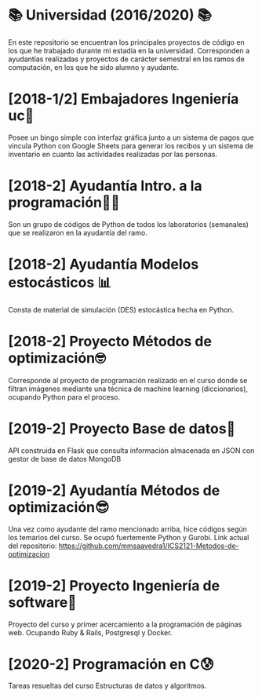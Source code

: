 # 📚 Universidad (2016/2020) 📚

En este repositorio se encuentran los principales proyectos de código en los que he trabajado durante mi estadía en la universidad. Corresponden a ayudantías realizadas y proyectos de carácter semestral en los ramos de computación, en los que he sido alumno y ayudante.

# [2018-1/2] Embajadores Ingeniería uc🐣
Posee un bingo simple con interfaz gráfica junto a un sistema de pagos que vincula Python con Google Sheets para generar los recibos y un sistema de inventario en cuanto las actividades realizadas por las personas.

# [2018-2] Ayudantía Intro. a la programación👨‍💻
Son un grupo de códigos de Python de todos los laboratorios (semanales) que se realizaron en la ayudantía del ramo.

# [2018-2] Ayudantía Modelos estocásticos 📊
Consta de material de simulación (DES) estocástica hecha en Python.

# [2018-2] Proyecto Métodos de optimización🤓
Corresponde al proyecto de programación realizado en el curso donde se filtran imágenes mediante una técnica de machine learning (diccionarios), ocupando Python para el proceso.

# [2019-2] Proyecto Base de datos🧮
API construida en Flask que consulta información almacenada en JSON con gestor de base de datos MongoDB

# [2019-2] Ayudantía Métodos de optimización😎
Una vez como ayudante del ramo mencionado arriba, hice códigos según los temarios del curso. Se ocupó fuertemente Python y Gurobi. Link actual del repositorio: https://github.com/mmsaavedra1/ICS2121-Metodos-de-optimizacion

# [2019-2] Proyecto Ingeniería de software📲
Proyecto del curso y primer acercamiento a la programación de páginas web. Ocupando Ruby & Rails, Postgresql y Docker.  

# [2020-2] Programación en C😰
Tareas resueltas del curso Estructuras de datos y algoritmos.